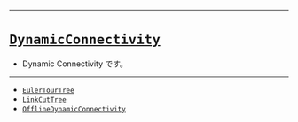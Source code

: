 _____

# [`DynamicConnectivity`](https://github.com/titanium-22/Library_py/blob/main/DataStructures/DynamicConnectivity)
<!-- code=https://github.com/titanium-22/Library_py/blob/main/DataStructures\DynamicConnectivity\DynamicConnectivity.py -->

- Dynamic Connectivity です。

_____

- [`EulerTourTree`](EulerTourTree.md)
- [`LinkCutTree`](LinkCutTree.md)
- [`OfflineDynamicConnectivity`](OfflineDynamicConnectivity.md)
